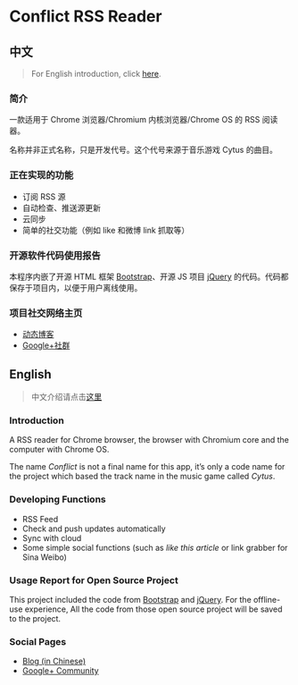 # Conflict RSS Reader

## 中文

> For English introduction, click [here](#English).

### 简介

一款适用于 Chrome 浏览器/Chromium 内核浏览器/Chrome OS 的 RSS 阅读器。

名称并非正式名称，只是开发代号。这个代号来源于音乐游戏 Cytus 的曲目。

### 正在实现的功能

- 订阅 RSS 源
- 自动检查、推送源更新
- 云同步
- 简单的社交功能（例如 like 和微博 link 抓取等）

### 开源软件代码使用报告

本程序内嵌了开源 HTML 框架 [Bootstrap](https://github.com/twbs/bootstrap)、开源 JS 项目 [jQuery](https://github.com/jquery/jquery) 的代码。代码都保存于项目内，以便于用户离线使用。

### 项目社交网络主页

- [动态博客](http://conflictrss.lofter.com)
- [Google+社群](https://plus.google.com/communities/113739848602058434859)

## English

> 中文介绍请点击[这里](#中文)

### Introduction

A RSS reader for Chrome browser, the browser with Chromium core and the computer with Chrome OS.

The name *Conflict* is not a final name for this app, it’s only a code name for the project which based the track name in the music game called *Cytus*.

### Developing Functions

- RSS Feed
- Check and push updates automatically
- Sync with cloud
- Some simple social functions (such as *like this article* or link grabber for Sina Weibo)

### Usage Report for Open Source Project

This project included the code from [Bootstrap](https://github.com/twbs/bootstrap) and [jQuery](https://github.com/jquery/jquery). For the offline-use experience, All the code from those open source project will be saved to the project.

### Social Pages

- [Blog (in Chinese)](http://conflictrss.lofter.com)
- [Google+ Community](https://plus.google.com/communities/113739848602058434859)